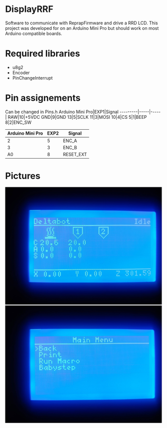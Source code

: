# DisplayRRF
Software to communicate with ReprapFirmware and drive a RRD LCD. This project was developed for on an Arduino Mini Pro but should work on most Arduino compatible boards.
# Required libraries
* u8g2
* Encoder
* PinChangeInterrupt
# Pin assignements
Can be changed in Pins.h
Arduino Mini Pro|EXP1|Signal
---------|-----|-----|
RAW|10|+5VDC
GND|9|GND
13|5|SCLK
11|3|MOSI
10|4|CS
5|1|BEEP
8|2|ENC_SW
		
Arduino Mini Pro|EXP2|Signal
---------|-----|-----|
2|5|ENC_A
3|3|ENC_B
A0|8|RESET_EXT
# Pictures
![mainscreen image](extra/mainscreen.jpg)
![mainmenu image](extra/mainmenu.jpg)